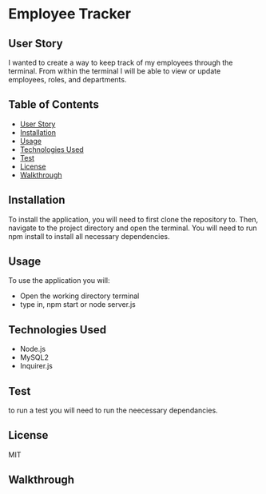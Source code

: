 # Employee Tracker #

## User Story  ##

I wanted to create a way to keep track of my employees through the terminal.
From within the terminal I will be able to view or update employees, roles, and departments.

## Table of Contents ##

- [User Story](#user-story)
- [Installation](#installation)
- [Usage](#usage)
- [Technologies Used](#technologies-used)
- [Test](#test)
- [License](#license)
- [Walkthrough](#walkthrough)


## Installation ##
To install the application, you will need to first clone the repository to. Then, navigate to the project directory and open the terminal. You will need to run npm install to install all necessary dependencies.

## Usage ##
To use the application you will:

- Open the working directory terminal 
- type in, npm start or node server.js

## Technologies Used ##
- Node.js
- MySQL2
- Inquirer.js

## Test ##
to run a test you will need to run the neecessary dependancies.

## License ##
MIT 

## Walkthrough ##
